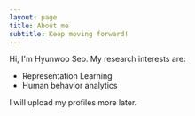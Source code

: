 ```yaml
---
layout: page
title: About me
subtitle: Keep moving forward!
---
```


Hi, I'm Hyunwoo Seo. My research interests are:

- Representation Learning
- Human behavior analytics

I will upload my profiles more later.
